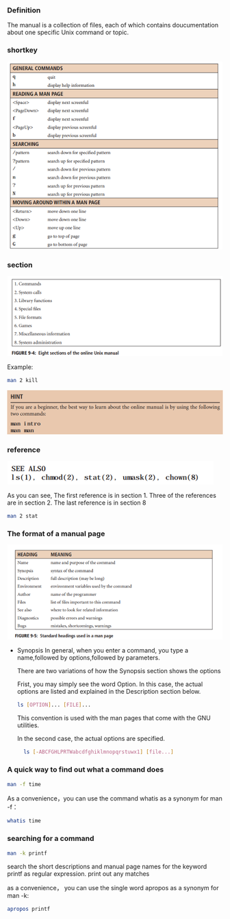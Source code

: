 
### Definition
The manual is a collection of files, each of which contains doucumentation about one specific Unix command or topic.
### shortkey
![](https://raw.githubusercontent.com/fray-hao/images/master/20190320142736.png)

### section
![](https://raw.githubusercontent.com/fray-hao/images/master/20190321074843.png)

Example:
```bash
man 2 kill 
```

![](https://raw.githubusercontent.com/fray-hao/images/master/20190321075108.png)

###  reference
![](https://raw.githubusercontent.com/fray-hao/images/master/20190321075421.png)

As you can see, The first reference is in section 1. Three of the references are in section 2. The last reference is in section 8
```bash
man 2 stat
```
###  The format of a manual page
![](https://raw.githubusercontent.com/fray-hao/images/master/20190321080855.png)

- Synopsis
  In general, when you enter a command, you type a name,followed by options,followed by parameters.

  There are two variations of how the Synopsis section shows the options

  Frist, you may simply see the word Option. In this case, the actual options are listed and explained in the Description section below.
    ```bash
    ls [OPTION]... [FILE]...
    ```
  This convention is used with the man pages that come with the GNU utilities.
  
  In the second case, the actual options are specified.
  ```bash
    ls [-ABCFGHLPRTWabcdfghiklmnopqrstuwx1] [file...]
  ```  
###  A quick way to find out what a command does

```bash
man -f time
```
As a convenience，you can use the command whatis as a synonym for man -f：
```bash
whatis time
```
### searching for a command

```bash
man -k printf
```
search the short descriptions and manual page names for the keyword printf as regular expression. print out any matches

as a convenience， you can use the single word apropos as a synonym for man -k:
```bash
apropos printf
```